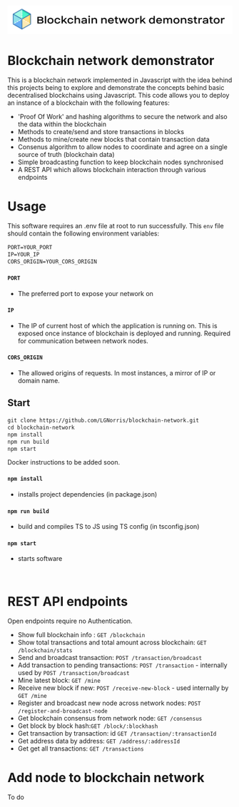 ![Logo for github repo](/public/logo.png "Blockchain network demonstrator")

# Blockchain network demonstrator

This is a blockchain network implemented in Javascript with the idea behind this projects being to explore and demonstrate the concepts behind basic decentralised blockchains using Javascript. This code allows you to deploy an instance of a blockchain with the following features:

- 'Proof Of Work' and hashing algorithms to secure the network and also the data within the blockchain
- Methods to create/send and store transactions in blocks
- Methods to mine/create new blocks that contain transaction data
- Consenus algorithm to allow nodes to coordinate and agree on a single source of truth (blockchain data)
- Simple broadcasting function to keep blockchain nodes synchronised
- A REST API which allows blockchain interaction through various endpoints

# Usage

This software requires an .env file at root to run successfully. This `env` file should contain the following environment variables:

```
PORT=YOUR_PORT
IP=YOUR_IP
CORS_ORIGIN=YOUR_CORS_ORIGIN
```

#### `PORT`

- The preferred port to expose your network on

#### `IP`

- The IP of current host of which the application is running on. This is exposed once instance of blockchain is deployed and running. Required for communication between network nodes.

#### `CORS_ORIGIN`

- The allowed origins of requests. In most instances, a mirror of IP or domain name.
  <br>

## Start

```
git clone https://github.com/LGNorris/blockchain-network.git
cd blockchain-network
npm install
npm run build
npm start
```

Docker instructions to be added soon.

#### `npm install`

- installs project dependencies (in package.json)

#### `npm run build`

- build and compiles TS to JS using TS config (in tsconfig.json)

#### `npm start`

- starts software

<br>

# REST API endpoints

Open endpoints require no Authentication.

- Show full blockchain info : `GET /blockchain`
- Show total transactions and total amount across blockchain: `GET /blockchain/stats`
- Send and broadcast transaction: `POST /transaction/broadcast`
- Add transaction to pending transactions: `POST /transaction` - internally used by `POST /transaction/broadcast`
- Mine latest block: `GET /mine`
- Receive new block if new: `POST /receive-new-block` - used internally by `GET /mine`
- Register and broadcast new node across network nodes: `POST /register-and-broadcast-node`
- Get blockchain consensus from network node: `GET /consensus`
- Get block by block hash:`GET /block/:blockhash`
- Get transaction by transaction: id `GET /transaction/:transactionId`
- Get address data by address: `GET /address/:addressId`
- Get get all transactions: `GET /transactions`
  <br>

# Add node to blockchain network

To do
